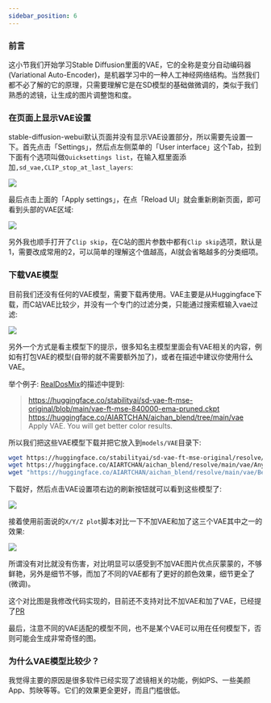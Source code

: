 ```yaml
---
sidebar_position: 6
---
```


### 前言

这小节我们开始学习Stable Diffusion里面的VAE，它的全称是变分自动编码器(Variational Auto-Encoder)，是机器学习中的一种人工神经网络结构。当然我们都不必了解的它的原理，只需要理解它是在SD模型的基础做微调的，类似于我们熟悉的滤镜，让生成的图片调整饱和度。

### 在页面上显示VAE设置

stable-diffusion-webui默认页面并没有显示VAE设置部分，所以需要先设置一下。首先点击「Settings」，然后点左侧菜单的「User interface」这个Tab，拉到下面有个选项叫做`Quicksettings list`，在输入框里面添加`,sd_vae,CLIP_stop_at_last_layers`:

![](https://user-images.githubusercontent.com/841395/235550791-5e533fb6-3a40-496b-86a6-e7bb663e4cc0.png)


最后点击上面的「Apply settings」，在点「Reload UI」就会重新刷新页面，即可看到头部的VAE区域:

![](https://user-images.githubusercontent.com/841395/235550786-f985b23d-a492-4b17-83d2-8c060fda3273.png)

另外我也顺手打开了`Clip skip`，在C站的图片参数中都有`Clip skip`选项，默认是1，需要改成常用的2，可以简单的理解这个值越高，AI就会省略越多的分类细项。

### 下载VAE模型

目前我们还没有任何的VAE模型，需要下载再使用。VAE主要是从Huggingface下载，而C站VAE比较少，并没有一个专门的过滤分类，只能通过搜索框输入vae过滤:

![](https://user-images.githubusercontent.com/841395/235550952-aec60057-a516-4b42-afa7-90fe95e19bad.png)

另外一个方式是看主模型下的提示，很多知名主模型里面会有VAE相关的内容，例如有打包VAE的模型(自带的就不需要额外加了)，或者在描述中建议你使用什么VAE。

举个例子: [RealDosMix](https://civitai.com/models/6925/realdosmix)的描述中提到:

> https://huggingface.co/stabilityai/sd-vae-ft-mse-original/blob/main/vae-ft-mse-840000-ema-pruned.ckpt https://huggingface.co/AIARTCHAN/aichan_blend/tree/main/vae Apply VAE. You will get better color results.


所以我们把这些VAE模型下载并把它放入到`models/VAE`目录下:

```bash
wget https://huggingface.co/stabilityai/sd-vae-ft-mse-original/resolve/main/vae-ft-mse-840000-ema-pruned.ckpt -O ~/workspace/stable-diffusion-webui/models/VAE/vae-ft-mse-840000-ema-pruned.ckpt
wget https://huggingface.co/AIARTCHAN/aichan_blend/resolve/main/vae/Anything-V3.0.vae.safetensors -O ~/workspace/stable-diffusion-webui/models/VAE/Anything-V3.0.vae.safetensors
wget "https://huggingface.co/AIARTCHAN/aichan_blend/resolve/main/vae/Berry's%20Mix.vae.safetensors" -O ~/workspace/stable-diffusion-webui/models/VAE/BerrysMix.vae.safetensors
```

下载好，然后点击VAE设置项右边的刷新按钮就可以看到这些模型了:

![](https://user-images.githubusercontent.com/841395/235630928-367d0b08-c92a-442b-a338-aacfe5ec9e86.png)

接着使用前面说的`X/Y/Z plot`脚本对比一下不加VAE和加了这三个VAE其中之一的效果:

![](https://user-images.githubusercontent.com/841395/235638714-70989b15-0621-4226-b6c1-bd2136c87985.png)

所谓没有对比就没有伤害，对比明显可以感受到不加VAE图片优点灰蒙蒙的，不够鲜艳，另外是细节不够，而加了不同的VAE都有了更好的颜色效果，细节更全了(微调)。

这个对比图是我修改代码实现的，目前还不支持对比不加VAE和加了VAE，已经提了[PR](https://github.com/AUTOMATIC1111/stable-diffusion-webui/pull/9926)

最后，注意不同的VAE适配的模型不同，也不是某个VAE可以用在任何模型下，否则可能会生成非常奇怪的图。

### 为什么VAE模型比较少？

我觉得主要的原因是很多软件已经实现了滤镜相关的功能，例如PS、一些美颜App、剪映等等。它们的效果更全更好，而且门槛很低。
